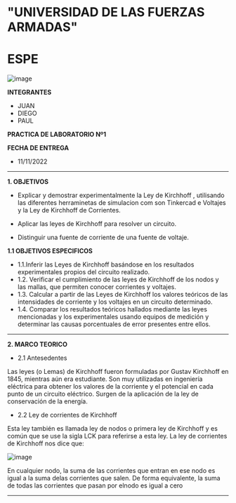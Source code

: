 # "UNIVERSIDAD DE LAS FUERZAS ARMADAS"
# ESPE

![image](https://user-images.githubusercontent.com/116772918/200762591-a164d8db-c02e-4269-8bb4-0bc4c810d79f.png)

**INTEGRANTES**
* JUAN 
* DIEGO
* PAUL


**PRACTICA DE LABORATORIO Nº1**

**FECHA DE ENTREGA**
* 11/11/2022
--------------------------------------------------------------------------------------------------------------------------------------------------------------------------------------

**1. OBJETIVOS**

* Explicar y demostrar experimentalmente la Ley de Kirchhoff , utilisando las diferentes herraminetas de simulacion com son  Tinkercad e Voltajes y la Ley de Kirchhoff de Corrientes.

* Aplicar las leyes de Kirchhoff para resolver un circuito.
* Distinguir una fuente de corriente de una fuente de voltaje.

**1.1  OBJETIVOS ESPECIFICOS**

* 1.1.Inferir las Leyes de Kirchhoff basándose en los resultados experimentales propios del circuito realizado. 
* 1.2. Verificar el cumplimiento de las leyes de Kirchhoff de los nodos y las mallas, que permiten conocer corrientes y voltajes.
* 1.3. Calcular a partir de las Leyes de Kirchhoff los valores teóricos de las intensidades de corriente y los voltajes en un circuito determinado.
* 1.4. Comparar los resultados teóricos hallados mediante las leyes mencionadas y los experimentales usando equipos de medición y determinar las causas porcentuales de error presentes entre ellos. 

--------------------------------------------------------------------------------------------------------------------------------------------------------------------------------------
**2. MARCO TEORICO**

* 2.1 Antesedentes

Las leyes (o Lemas) de Kirchhoff fueron formuladas por Gustav Kirchhoff en 1845,
mientras aún era estudiante. Son muy utilizadas en ingeniería eléctrica para obtener los
valores de la corriente y el potencial en cada punto de un circuito eléctrico. Surgen de la
aplicación de la ley de conservación de la energía.

* 2.2 Ley de corrientes de Kirchhoff

Esta ley también es llamada ley de nodos o primera ley de Kirchhoff y es común que se use la sigla LCK para referirse a esta ley. La ley de corrientes de Kirchhoff nos dice que:

![image](https://user-images.githubusercontent.com/116772918/200773443-146597b7-8a43-48ec-9770-d43c528029b2.png)


En cualquier nodo, la suma de las corrientes que entran en ese nodo es igual a la suma delas corrientes que salen. De forma equivalente, la suma de todas las corrientes que pasan por elnodo es igual a cero

--------------------------------------------------------------------------------------------------------------------------------------------------------------------------------------













